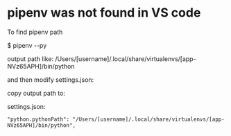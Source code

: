 # pipenv was not found in VS code

To find pipenv path

$ pipenv --py 

output path like:
 /Users/[username]/.local/share/virtualenvs/[app-NVz65APH]/bin/python

and then modify settings.json:

copy output path to:

settings.json:

```
"python.pythonPath": "/Users/[username]/.local/share/virtualenvs/[app-NVz65APH]/bin/python",

```

